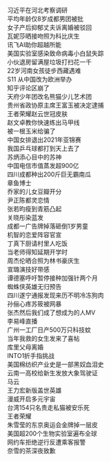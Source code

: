 习近平在河北考察调研  
平均年龄仅8岁成都男团被批  
女子产后抑郁丈夫诉离婚被驳回  
瓦妮莎晒接吻照为科比庆生  
讯飞AI助你超越所能  
美国实验室感染致命病毒小白鼠失踪  
小伙退房留满屋垃圾打扫花一千  
22岁河南女孩徒步西藏遇难  
S11 从中国改为欧洲举办  
知乎评论区崩了  
天府少年团改名熊猫少儿艺术团  
贵州省政协原主席王富玉被决定逮捕  
王者荣耀赵云世冠皮肤  
赵文卓教你快速练出马甲线  
被一根玉米给骗了  
中国女排退出2021年亚锦赛  
我国乒乓球都打到天上去了  
苏炳添心目中的苏神  
中国电信市值蒸发超900亿  
四川成都种出200斤巨无霸南瓜  
章鱼博士  
乔家的儿女豆瓣开分  
尹正陈都灵恋情  
张若昀瘦到青筋凸起  
关晓彤染蓝发  
成都一广告牌掉落砸倒1岁男童  
机智的恋爱阵容官宣  
丁真下厨请村里人吃饭  
当老师得知延期开学时  
周杰伦晒合照为林书豪庆生  
宣璐演技好带感  
谭德塞呼吁暂停接种加强针两个月  
蜘蛛侠英雄无归预告  
四川遂宁通报发现来历不明冷冻狗肉  
孙俪心疼苏筱被网暴  
张杰然后我们成了想成为的人MV  
李易峰直播  
广州一工厂日产500万只科技蚊  
当年我救的女生发来了喜帖  
库里父母离婚  
INTO1折手指挑战  
美国棉纺织产业史是一部黑奴血泪史  
云南一高校给新生发放大象驾驶证  
马云  
王力宏新版盖世英雄  
漫威开启多元宇宙  
台湾154只名贵走私猫被安乐死  
王者荣耀  
朱雪莹的东京奥运会金牌掉一层皮  
美国超200个生物实验室遍布全球  
网约车拒绝逆行反遭乘客报警  
奈雪的茶深夜致歉  
